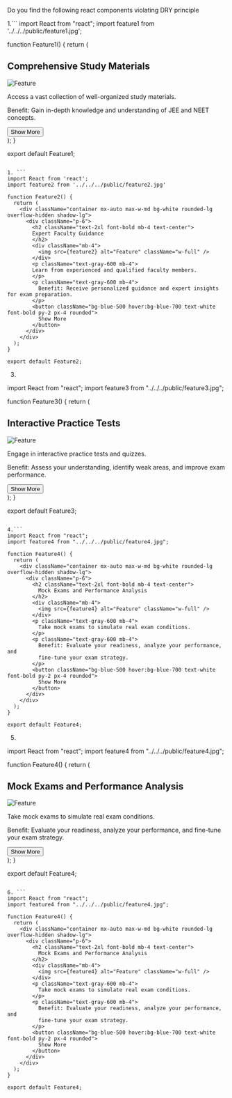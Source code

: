 Do you find the following react components violating DRY principle

1.```
import React from "react";
import feature1 from '../../../public/feature1.jpg';

function Feature1() {
  return (
    <div className="container mx-auto max-w-md bg-white rounded-lg overflow-hidden shadow-lg">
      <div className="p-6">
        <h2 className="text-2xl font-bold mb-4 text-center">
          Comprehensive Study Materials
        </h2>
        <div className="mb-4">
          <img src={feature1} alt="Feature" className="w-full" />
        </div>
        <p className="text-gray-600 mb-4">
          Access a vast collection of well-organized study materials.
        </p>
        <p className="text-gray-600 mb-4">
          Benefit: Gain in-depth knowledge and understanding of JEE and NEET
          concepts.
        </p>
        <button className="bg-blue-500 hover:bg-blue-700 text-white font-bold py-2 px-4 rounded">
          Show More
        </button>
      </div>
    </div>
  );
}

export default Feature1;
```

1. ```
import React from 'react';
import feature2 from '../../../public/feature2.jpg'

function Feature2() {
  return (
    <div className="container mx-auto max-w-md bg-white rounded-lg overflow-hidden shadow-lg">
      <div className="p-6">
        <h2 className="text-2xl font-bold mb-4 text-center">
        Expert Faculty Guidance
        </h2>
        <div className="mb-4">
          <img src={feature2} alt="Feature" className="w-full" />
        </div>
        <p className="text-gray-600 mb-4">
        Learn from experienced and qualified faculty members.
        </p>
        <p className="text-gray-600 mb-4">
          Benefit: Receive personalized guidance and expert insights for exam preparation.
        </p>
        <button className="bg-blue-500 hover:bg-blue-700 text-white font-bold py-2 px-4 rounded">
          Show More
        </button>
      </div>
    </div>
  );
}

export default Feature2;
```

3. ```
import React from "react";
import feature3 from "../../../public/feature3.jpg";

function Feature3() {
  return (
    <div className="container mx-auto max-w-md bg-white rounded-lg overflow-hidden shadow-lg">
      <div className="p-6">
        <h2 className="text-2xl font-bold mb-4 text-center">
          Interactive Practice Tests
        </h2>
        <div className="mb-4">
          <img src={feature3} alt="Feature" className="w-full" />
        </div>
        <p className="text-gray-600 mb-4">
          Engage in interactive practice tests and quizzes.
        </p>
        <p className="text-gray-600 mb-4">
          Benefit: Assess your understanding, identify weak areas, and improve
          exam performance.
        </p>
        <button className="bg-blue-500 hover:bg-blue-700 text-white font-bold py-2 px-4 rounded">
          Show More
        </button>
      </div>
    </div>
  );
}

export default Feature3;
```

4.```
import React from "react";
import feature4 from "../../../public/feature4.jpg";

function Feature4() {
  return (
    <div className="container mx-auto max-w-md bg-white rounded-lg overflow-hidden shadow-lg">
      <div className="p-6">
        <h2 className="text-2xl font-bold mb-4 text-center">
          Mock Exams and Performance Analysis
        </h2>
        <div className="mb-4">
          <img src={feature4} alt="Feature" className="w-full" />
        </div>
        <p className="text-gray-600 mb-4">
          Take mock exams to simulate real exam conditions.
        </p>
        <p className="text-gray-600 mb-4">
          Benefit: Evaluate your readiness, analyze your performance, and
          fine-tune your exam strategy.
        </p>
        <button className="bg-blue-500 hover:bg-blue-700 text-white font-bold py-2 px-4 rounded">
          Show More
        </button>
      </div>
    </div>
  );
}

export default Feature4;
```

5. ```
import React from "react";
import feature4 from "../../../public/feature4.jpg";

function Feature4() {
  return (
    <div className="container mx-auto max-w-md bg-white rounded-lg overflow-hidden shadow-lg">
      <div className="p-6">
        <h2 className="text-2xl font-bold mb-4 text-center">
          Mock Exams and Performance Analysis
        </h2>
        <div className="mb-4">
          <img src={feature4} alt="Feature" className="w-full" />
        </div>
        <p className="text-gray-600 mb-4">
          Take mock exams to simulate real exam conditions.
        </p>
        <p className="text-gray-600 mb-4">
          Benefit: Evaluate your readiness, analyze your performance, and
          fine-tune your exam strategy.
        </p>
        <button className="bg-blue-500 hover:bg-blue-700 text-white font-bold py-2 px-4 rounded">
          Show More
        </button>
      </div>
    </div>
  );
}

export default Feature4;
```

6. ```
import React from "react";
import feature4 from "../../../public/feature4.jpg";

function Feature4() {
  return (
    <div className="container mx-auto max-w-md bg-white rounded-lg overflow-hidden shadow-lg">
      <div className="p-6">
        <h2 className="text-2xl font-bold mb-4 text-center">
          Mock Exams and Performance Analysis
        </h2>
        <div className="mb-4">
          <img src={feature4} alt="Feature" className="w-full" />
        </div>
        <p className="text-gray-600 mb-4">
          Take mock exams to simulate real exam conditions.
        </p>
        <p className="text-gray-600 mb-4">
          Benefit: Evaluate your readiness, analyze your performance, and
          fine-tune your exam strategy.
        </p>
        <button className="bg-blue-500 hover:bg-blue-700 text-white font-bold py-2 px-4 rounded">
          Show More
        </button>
      </div>
    </div>
  );
}

export default Feature4;
```